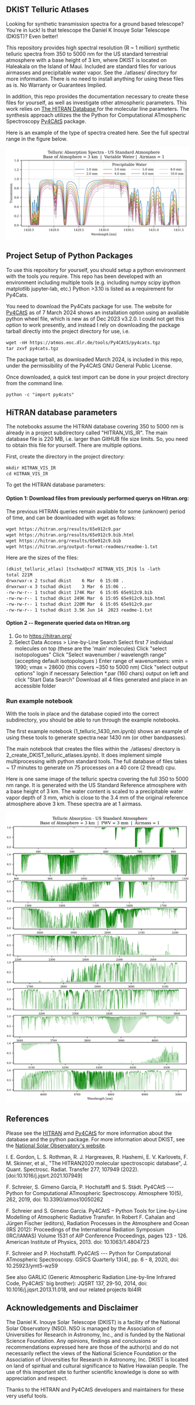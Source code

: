 ## DKIST Telluric Atlases

Looking for synthetic transmission spectra for a ground based telescope?  You're in luck! 
Is that telescope the Daniel K Inouye Solar Telescope (DKIST)? Even better! 

This repository provides high spectral resolution (R ~ 1 million) synthetic telluric spectra from 350 to 5000 nm for the US standard terrestrial atmosphere with a base height of 3 km, where DKIST is located on Haleakala on the Island of Maui.  Included are standard files for various airmasses and precipitable water vapor.  See the ./atlases/ directory for more information.  There is no need to install anything for using these files as is.  No Warranty or Guarantees Implied. 

In addition, this repo provides the documentation necessary to create these files for yourself, as well as investigate other atmospheric parameters. This work relies on [The HITRAN Database
](https://www.hitran.org) for the molecular line parameters.  The synthesis approach utilizes the the Python for Computational ATmospheric Spectroscopy [Py4CAtS](https://atmos.eoc.dlr.de/tools/Py4CAtS/) package.

Here is an example of the type of spectra created here.  See the full spectral range in the figure below. 

![1430 nm telluric spectra](./telluric_spectra_1430nm.png)

## Project Setup of Python Packages

To use this repository for yourself, you should setup a python environment with the tools you require.  This repo has been developed with an environment including multiple tools (e.g. including numpy scipy ipython matplotlib jupyter-lab, etc.)  Python >3.10 is listed as a requirement for Py4Cats.  

You need to download the Py4Cats package for use.  The website for [Py4CAtS](https://atmos.eoc.dlr.de/tools/Py4CAtS/) as of 7 March 2024 shows an installation option using an available python wheel file, which is new as of Dec 2023 v3.2.0.  I could not get this option to work presently, and instead I rely on downloading the package tarball directly into the project directory for use, i.e. 

```
wget -nH https://atmos.eoc.dlr.de/tools/Py4CAtS/py4cats.tgz
tar zxvf py4cats.tgz
```

The package tarball, as downloaded March 2024, is included in this repo, under the permissibility of the Py4CAtS GNU General Public License.  

Once downloaded, a quick test import can be done in your project directory from the command line.

```
python -c "import py4cats"
```

## HiTRAN database parameters 

The notebooks assume the HiTRAN database covering 350 to 5000 nm is already in a project subdirectory called "HITRAN_VIS_IR".  The main database file is 220 MB, i.e. larger than GitHUB file size limits.  So, you need to obtain this file for yourself.  There are multiple options. 

First, create the directory in the project directory: 

```
mkdir HITRAN_VIS_IR 
cd HITRAN_VIS_IR
```

To get the HITRAN database parameters:

#### Option 1:  Download files from previously performed querys on Hitran.org: 

The previous HITRAN queries remain available for some (unknown) period of time, and can be downloaded with wget as follows:
```
wget https://hitran.org/results/65e912c9.par
wget https://hitran.org/results/65e912c9.bib.html
wget https://hitran.org/results/65e912c9.bib
wget https://hitran.org/output-format-readmes/readme-1.txt
```
Here are the sizes of the files:
```
(dkist_telluric_atlas) [tschad@cn7 HITRAN_VIS_IR]$ ls -lath 
total 221M
drwxrwxr-x 2 tschad dkist    6 Mar  6 15:08 .
drwxrwxr-x 3 tschad dkist    3 Mar  6 15:06 ..
-rw-rw-r-- 1 tschad dkist 174K Mar  6 15:05 65e912c9.bib
-rw-rw-r-- 1 tschad dkist 249K Mar  6 15:05 65e912c9.bib.html
-rw-rw-r-- 1 tschad dkist 220M Mar  6 15:05 65e912c9.par
-rw-rw-r-- 1 tschad dkist 3.5K Jun 14  2023 readme-1.txt
```

#### Option 2 -- Regenerate queried data on Hitran.org 


1. Go to https://hitran.org/ 
2. Select Data Access > Line-by-Line Search 
Select first 7 individual molecules on top (these are the 'main' molecules)
Click "select isotopologues"
Click "Select wavenumber / wavelength range" (accepting default isotopologues )
Enter range of wavenumbers:  vmin = 1990; vmax = 28600 (this covers ~350 to 5000 nm)
Click "select output options"
login if necessary 
Selection *.par (160 chars) output on left and click "Start Data Search"
Download all 4 files generated and place in an accessible folder 

### Run example notebook 

With the tools in place and the database copied into the correct subdirectory, you should be able to run through the example notebooks. 

The first example notebook (1_telluric_1430_nm.ipynb) shows an example of using these tools to generate spectra near 1430 nm (or other bandpasses).  

The main notebook that creates the files within the ./atlases/ directory is 2_create_DKIST_telluric_atlases.ipynb).  It does implement simple multiprocessing with python standard tools.  The full database of files takes ~ 17 minutes to generate on 75 processes on a 40 core (2 thread) cpu.  

Here is one same image of the telluric spectra covering the full 350 to 5000 nm range. It is generated with the US Standard Reference atmosphere with a base height of 3 km.  The water content is scaled to a precipitable water vapor depth of 3 mm, which is close to the 3.4 mm of the original reference atmosphere above 3 km. These spectra are at 1 airmass.

![VIS IR telluric spectra](./telluric_spectra_vis_ir_3mm_1airmass.png)

## References 

Please see the [HITRAN](www.hitran.org) amd [Py4CAtS](https://atmos.eoc.dlr.de/tools/Py4CAtS/) for more information about the database and the python package.  For more information about DKIST, see the [National Solar Observatory's website](https://nso.edu/telescopes/dki-solar-telescope/).

I. E. Gordon, L. S. Rothman, R. J. Hargreaves, R. Hashemi, E. V. Karlovets, F. M. Skinner, et al., "The HITRAN2020 molecular spectroscopic database", J. Quant. Spectrosc. Radiat. Transfer 277, 107949 (2022). [doi:10.1016/j.jqsrt.2021.107949]

F. Schreier, S. Gimeno García, P. Hochstaffl and S. Städt. Py4CAtS --- Python for Computational ATmospheric Spectroscopy. Atmosphere 10(5), 262, 2019, doi: 10.3390/atmos10050262

F. Schreier and S. Gimeno Garcia. Py4CAtS – Python Tools for Line-by-Line Modelling of Atmospheric Radiative Transfer. In Robert F. Cahalan and Jürgen Fischer (editors), Radiation Processes in the Atmosphere and Ocean (IRS 2012): Proceedings of the International Radiation Symposium (IRC/IAMAS) Volume 1531 of AIP Conference Proceedings, pages 123 - 126. American Institute of Physics, 2013. doi: 10.1063/1.4804723

F. Schreier and P. Hochstaffl. Py4CAtS --- Python for Computational ATmospheric Spectroscopy. GSICS Quarterly 13(4), pp. 6 - 8, 2020, doi: 10.25923/ymt5-wz59

See also GARLIC (Generic Atmospheric Radiation Line-by-line Infrared Code, Py4CAtS' big brother): JQSRT 137, 29-50, 2014, doi: 10.1016/j.jqsrt.2013.11.018,
and our related projects lbl4IR

## Acknowledgements and Disclaimer 

The Daniel K. Inouye Solar Telescope (DKIST) is a facility of the National Solar Observatory (NSO). NSO is managed by the Association of Universities for Research in Astronomy, Inc., and is funded by the National Science Foundation. Any opinions, findings and conclusions or recommendations expressed here are those of the author(s) and do not necessarily reflect the views of the National Science Foundation or the Association of Universities for Research in Astronomy, Inc.  DKIST is located on land of spiritual and cultural significance to Native Hawaiian people. The use of this important site to further scientific knowledge is done so with appreciation and respect.

Thanks to the HITRAN and Py4CAtS developers and maintainers for these very useful tools. 


